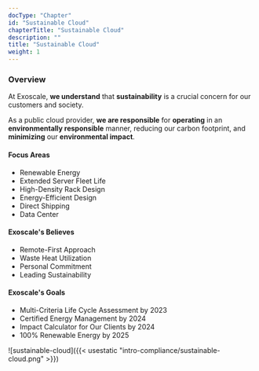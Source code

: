 ```yaml
---
docType: "Chapter"
id: "Sustainable Cloud"
chapterTitle: "Sustainable Cloud"
description: ""
title: "Sustainable Cloud"
weight: 1
---
```


### **Overview**

At Exoscale, **we understand** that **sustainability** is a crucial concern for our customers and society.

As a public cloud provider, **we are responsible** for **operating** in an **environmentally responsible** manner, reducing our carbon footprint, and **minimizing** our **environmental impact**.

#### **Focus Areas**

- Renewable Energy
- Extended Server Fleet Life
- High-Density Rack Design
- Energy-Efficient Design
- Direct Shipping
- Data Center

#### **Exoscale's Believes**

- Remote-First Approach
- Waste Heat Utilization
- Personal Commitment
- Leading Sustainability

#### **Exoscale's Goals**

- Multi-Criteria Life Cycle Assessment by 2023
- Certified Energy Management by 2024
- Impact Calculator for Our Clients by 2024
- 100% Renewable Energy by 2025

![sustainable-cloud]({{< usestatic "intro-compliance/sustainable-cloud.png" >}})


